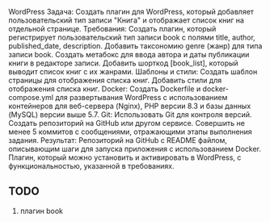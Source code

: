WordPress
Задача: Создать плагин для WordPress, который добавляет пользовательский тип записи "Книга" и отображает список книг на отдельной странице.
Требования:
Создать плагин, который регистрирует пользовательский тип записи book с полями title, author, published_date, description.
Добавить таксономию genre (жанр) для типа записи book.
Создать метабокс для ввода автора и даты публикации книги в редакторе записи.
Добавить шорткод [book_list], который выводит список книг с их жанрами.
Шаблоны и стили:
Создать шаблон страницы для отображения списка книг.
Добавить стили для отображения списка книг.
Docker:
Создать Dockerfile и docker-compose.yml для развертывания WordPress с использованием контейнеров для веб-сервера (Nginx), PHP версии 8.3 и базы данных (MySQL) версии выше 5.7.
Git:
Использовать Git для контроля версий.
Создать репозиторий на GitHub или другом сервисе.
Совершить не менее 5 коммитов с сообщениями, отражающими этапы выполнения задания.
Результат:
Репозиторий на GitHub с README файлом, описывающим шаги для запуска приложения с использованием Docker.
Плагин, который можно установить и активировать в WordPress, с функциональностью, указанной в требованиях.

## TODO

1) плагин book


